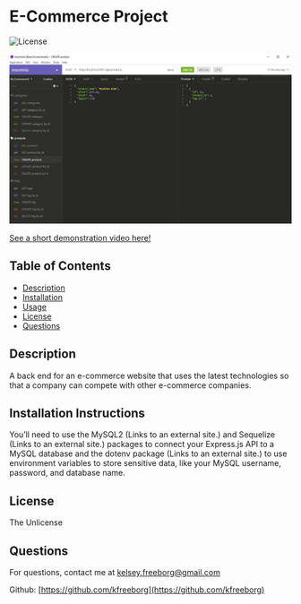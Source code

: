 # E-Commerce Project

![License](https://img.shields.io/badge/License-TheUnlicense-blue.svg)

![alt text](/assets/images/Capture.jpg)

[See a short demonstration video here!](https://drive.google.com/file/d/1bky63nqZhDUbGbVZUlrtmigcBJLTf6k1/view?usp=sharing)

## Table of Contents

- [Description](#description)
- [Installation](#installation)
- [Usage](#usage)
- [License](#license)
- [Questions](#questions)

## Description

A back end for an e-commerce website that uses the latest technologies so that a company can compete with other e-commerce companies.

## Installation Instructions

You’ll need to use the MySQL2 (Links to an external site.) and Sequelize (Links to an external site.) packages to connect your Express.js API to a MySQL database and the dotenv package (Links to an external site.) to use environment variables to store sensitive data, like your MySQL username, password, and database name.

## License

The Unlicense

## Questions

For questions, contact me at [kelsey.freeborg@gmail.com](kelsey.freeborg@gmail.com)

Github: [https://github.com/kfreeborg](https://github.com/kfreeborg)
